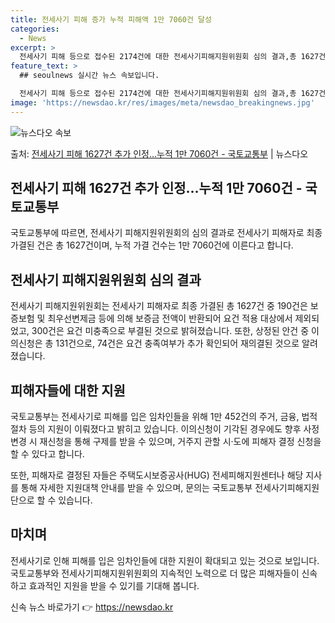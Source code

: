 ```yaml
---
title: 전세사기 피해 증가 누적 피해액 1만 7060건 달성
categories:
  - News
excerpt: >
  전세사기 피해 등으로 접수된 2174건에 대한 전세사기피해지원위원회 심의 결과,총 1627건이 전세사기피해자…
feature_text: >
  ## seoulnews 실시간 뉴스 속보입니다.

  전세사기 피해 등으로 접수된 2174건에 대한 전세사기피해지원위원회 심의 결과,총 1627건이 전세사기피해자…
image: 'https://newsdao.kr/res/images/meta/newsdao_breakingnews.jpg'
---
```


![뉴스다오 속보](https://newsdao.kr/res/images/meta/newsdao_breakingnews.jpg)

<p>출처: <a href="https://newsdao.kr/3884" rel="dofollow">전세사기 피해 1627건 추가 인정…누적 1만 7060건 - 국토교통부</a> | 뉴스다오</p>

## 전세사기 피해 1627건 추가 인정…누적 1만 7060건 - 국토교통부

국토교통부에 따르면, 전세사기 피해지원위원회의 심의 결과로 전세사기 피해자로 최종 가결된 건은 총 1627건이며, 누적 가결 건수는 1만 7060건에 이른다고 합니다.

## 전세사기 피해지원위원회 심의 결과

전세사기 피해지원위원회는 전세사기 피해자로 최종 가결된 총 1627건 중 190건은 보증보험 및 최우선변제금 등에 의해 보증금 전액이 반환되어 요건 적용 대상에서 제외되었고, 300건은 요건 미충족으로 부결된 것으로 밝혀졌습니다. 또한, 상정된 안건 중 이의신청은 총 131건으로, 74건은 요건 충족여부가 추가 확인되어 재의결된 것으로 알려졌습니다.

## 피해자들에 대한 지원

국토교통부는 전세사기로 피해를 입은 임차인들을 위해 1만 452건의 주거, 금융, 법적 절차 등의 지원이 이뤄졌다고 밝히고 있습니다. 이의신청이 기각된 경우에도 향후 사정변경 시 재신청을 통해 구제를 받을 수 있으며, 거주지 관할 시·도에 피해자 결정 신청을 할 수 있다고 합니다.

또한, 피해자로 결정된 자들은 주택도시보증공사(HUG) 전세피해지원센터나 해당 지사를 통해 자세한 지원대책 안내를 받을 수 있으며, 문의는 국토교통부 전세사기피해지원단으로 할 수 있습니다.

## 마치며

전세사기로 인해 피해를 입은 임차인들에 대한 지원이 확대되고 있는 것으로 보입니다. 국토교통부와 전세사기피해지원위원회의 지속적인 노력으로 더 많은 피해자들이 신속하고 효과적인 지원을 받을 수 있기를 기대해 봅니다. 

신속 뉴스 바로가기 👉 <a href="https://newsdao.kr" rel="dofollow">https://newsdao.kr</a>


